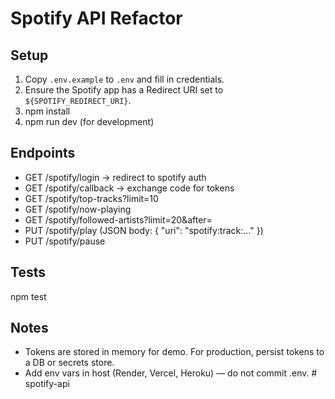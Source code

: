# Spotify API Refactor

## Setup
1. Copy `.env.example` to `.env` and fill in credentials.
2. Ensure the Spotify app has a Redirect URI set to `${SPOTIFY_REDIRECT_URI}`.
3. npm install
4. npm run dev (for development)

## Endpoints
- GET /spotify/login -> redirect to spotify auth
- GET /spotify/callback -> exchange code for tokens
- GET /spotify/top-tracks?limit=10
- GET /spotify/now-playing
- GET /spotify/followed-artists?limit=20&after=<cursor>
- PUT /spotify/play (JSON body: { "uri": "spotify:track:..." })
- PUT /spotify/pause

## Tests
npm test

## Notes
- Tokens are stored in memory for demo. For production, persist tokens to a DB or secrets store.
- Add env vars in host (Render, Vercel, Heroku) — do not commit .env.
#   s p o t i f y - a p i  
 